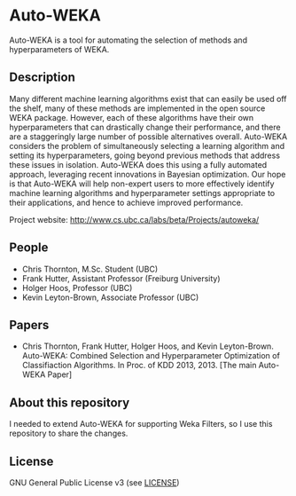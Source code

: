 # Auto-WEKA
Auto-WEKA is a tool for automating the selection of methods and hyperparameters of WEKA.

## Description
Many different machine learning algorithms exist that can easily be used off the shelf, many of these methods are implemented in the open source WEKA package. However, each of these algorithms have their own hyperparameters that can drastically change their performance, and there are a staggeringly large number of possible alternatives overall. Auto-WEKA considers the problem of simultaneously selecting a learning algorithm and setting its hyperparameters, going beyond previous methods that address these issues in isolation. Auto-WEKA does this using a fully automated approach, leveraging recent innovations in Bayesian optimization. Our hope is that Auto-WEKA will help non-expert users to more effectively identify machine learning algorithms and hyperparameter settings appropriate to their applications, and hence to achieve improved performance.

Project website: http://www.cs.ubc.ca/labs/beta/Projects/autoweka/

## People
 * Chris Thornton, M.Sc. Student (UBC)
 * Frank Hutter, Assistant Professor (Freiburg University)
 * Holger Hoos, Professor (UBC)
 * Kevin Leyton-Brown, Associate Professor (UBC)

## Papers
 * Chris Thornton, Frank Hutter, Holger Hoos, and Kevin Leyton-Brown. Auto-WEKA: Combined Selection and Hyperparameter Optimization of Classifiaction Algorithms. In Proc. of KDD 2013, 2013. [The main Auto-WEKA Paper]
 
## About this repository
I needed to extend Auto-WEKA for supporting Weka Filters, so I use this repository to share the changes.

## License
GNU General Public License v3 (see [LICENSE](https://github.com/DraXus/autoweka/blob/master/LICENSE))
